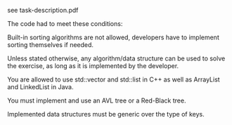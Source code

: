 see task-description.pdf

The code had to meet these conditions:

Built-in sorting algorithms are not allowed, developers have to implement sorting themselves if needed.

Unless stated otherwise, any algorithm/data structure can be used to solve the exercise, as long as it is implemented by the developer.

You are allowed to use std::vector and std::list in C++ as well as ArrayList and LinkedList in Java.

You must implement and use an AVL tree or a Red-Black tree.

Implemented data structures must be generic over the type of keys.
